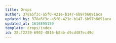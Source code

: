 ```yaml
---
title: Drops
author: 378a5f3c-a5f0-421e-b147-6b97b6091aca
updated_by: 378a5f3c-a5f0-421e-b147-6b97b6091aca
updated_at: 1616895159
template: drops/index
id: 28cf2239-6902-4816-b8ab-d9cd487ec49d
---
```

